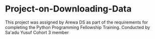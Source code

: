 # Project-on-Downloading-Data
This project was assigned by Arewa DS as part of the requirements for completing the Python Programming Fellowship Training.
Conducted by Sa'adu Yusuf Cohort 3 member
